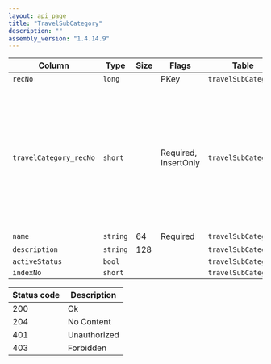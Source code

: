 ```yaml
---
layout: api_page
title: "TravelSubCategory"
description: ""
assembly_version: "1.4.14.9"
---
```




| Column | Type | Size | Flags | Table | Description |
| ------ | ---- | ---- | ----- | ----- | ----------- |
| `recNo` | `long` |  | PKey | `travelSubCategory` | 
| `travelCategory_recNo` | `short` |  | Required, InsertOnly | `travelSubCategory` | Air = 1, Hotel = 2, Car = 3, Cruise = 4, Tour = 5, Rail = 6, Transfer = 7, Insurance = 8, ServiceFee = 9, Excursion = 10, ClientVoucher = 11, GiftCertificate = 12, SupplierVoucher = 13, Misc = 99
| `name` | `string` | 64 | Required | `travelSubCategory` | 
| `description` | `string` | 128 |  | `travelSubCategory` | 
| `activeStatus` | `bool` |  |  | `travelSubCategory` | 
| `indexNo` | `short` |  |  | `travelSubCategory` | 

| Status code | Description |
| ----------- | ----------- |
| 200 | Ok |
| 204 | No Content |
| 401 | Unauthorized |
| 403 | Forbidden |


